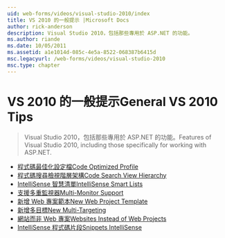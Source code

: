 ```yaml
---
uid: web-forms/videos/visual-studio-2010/index
title: VS 2010 的一般提示 |Microsoft Docs
author: rick-anderson
description: Visual Studio 2010，包括那些專用於 ASP.NET 的功能。
ms.author: riande
ms.date: 10/05/2011
ms.assetid: a1e1014d-085c-4e5a-8522-068387b6415d
msc.legacyurl: /web-forms/videos/visual-studio-2010
msc.type: chapter
---
```

<a name="general-vs-2010-tips"></a><span data-ttu-id="f4e23-103">VS 2010 的一般提示</span><span class="sxs-lookup"><span data-stu-id="f4e23-103">General VS 2010 Tips</span></span>
====================
> <span data-ttu-id="f4e23-104">Visual Studio 2010，包括那些專用於 ASP.NET 的功能。</span><span class="sxs-lookup"><span data-stu-id="f4e23-104">Features of Visual Studio 2010, including those specifically for working with ASP.NET.</span></span>


- [<span data-ttu-id="f4e23-105">程式碼最佳化設定檔</span><span class="sxs-lookup"><span data-stu-id="f4e23-105">Code Optimized Profile</span></span>](visual-studio-2010-quick-hit-code-optimized-profile.md)
- [<span data-ttu-id="f4e23-106">程式碼搜尋檢視階層架構</span><span class="sxs-lookup"><span data-stu-id="f4e23-106">Code Search View Hierarchy</span></span>](visual-studio-2010-quick-hit-code-search-view-hierarchy.md)
- [<span data-ttu-id="f4e23-107">IntelliSense 智慧清單</span><span class="sxs-lookup"><span data-stu-id="f4e23-107">IntelliSense Smart Lists</span></span>](visual-studio-2010-quick-hit-intellisense-smart-lists.md)
- [<span data-ttu-id="f4e23-108">支援多重監視器</span><span class="sxs-lookup"><span data-stu-id="f4e23-108">Multi-Monitor Support</span></span>](visual-studio-2010-quick-hit-multi-monitor-support.md)
- [<span data-ttu-id="f4e23-109">新增 Web 專案範本</span><span class="sxs-lookup"><span data-stu-id="f4e23-109">New Web Project Template</span></span>](visual-studio-2010-quick-hit-new-web-project-template.md)
- [<span data-ttu-id="f4e23-110">新增多目標</span><span class="sxs-lookup"><span data-stu-id="f4e23-110">New Multi-Targeting</span></span>](visual-studio-2010-quick-hit-new-multi-targeting.md)
- [<span data-ttu-id="f4e23-111">網站而非 Web 專案</span><span class="sxs-lookup"><span data-stu-id="f4e23-111">Websites Instead of Web Projects</span></span>](visual-studio-2010-quick-hit-websites-instead-of-web-projects.md)
- [<span data-ttu-id="f4e23-112">IntelliSense 程式碼片段</span><span class="sxs-lookup"><span data-stu-id="f4e23-112">Snippets IntelliSense</span></span>](visual-studio-2010-quick-hit-snippets-intellisense.md)
